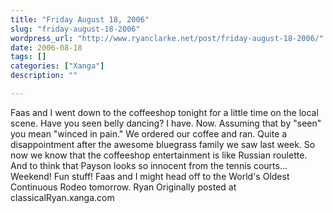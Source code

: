 ```yaml
---
title: "Friday August 18, 2006"
slug: "friday-august-18-2006"
wordpress_url: "http://www.ryanclarke.net/post/friday-august-18-2006/"
date: 2006-08-18
tags: []
categories: ["Xanga"]
description: ""

---
```


Faas and I went down to the coffeeshop tonight for a little time on the local scene. Have you seen belly dancing? I have. Now. Assuming that by "seen" you mean "winced in pain." We ordered our coffee and ran. Quite a disappointment after the awesome bluegrass family we saw last week. So now we know that the coffeeshop entertainment is like Russian roulette. And to think that Payson looks so innocent from the tennis courts...
Weekend! Fun stuff! Faas and I might head off to the World's Oldest Continuous Rodeo tomorrow.
Ryan
Originally posted at classicalRyan.xanga.com
